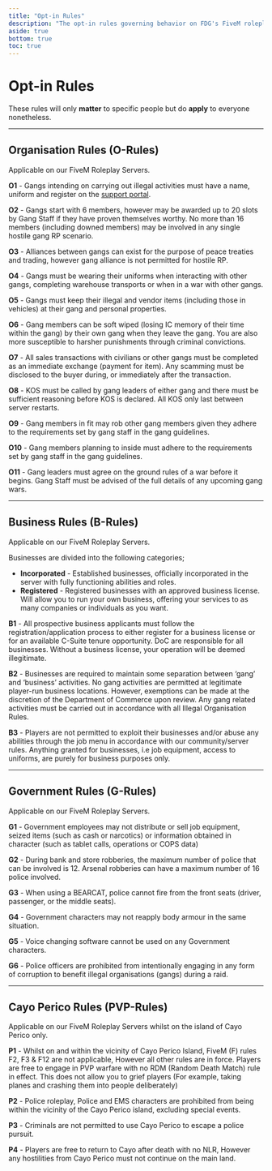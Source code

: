 ```yaml
---
title: "Opt-in Rules"
description: "The opt-in rules governing behavior on FDG's FiveM roleplay server and FDG generally"
aside: true
bottom: true
toc: true
---
```

# Opt-in Rules

These rules will only **matter** to specific people but do **apply** to everyone nonetheless.

---

## Organisation Rules (O-Rules)

Applicable on our FiveM Roleplay Servers.

**O1** - Gangs intending on carrying out illegal activities must have a name, uniform and register on the [support portal](https://support.fatduckgaming.com/).

**O2** - Gangs start with 6 members, however may be awarded up to 20 slots by Gang Staff if they have proven themselves worthy. No more than 16 members (including downed members) may be involved in any single hostile gang RP scenario.

**O3** - Alliances between gangs can exist for the purpose of peace treaties and trading, however gang alliance is not permitted for hostile RP.

**O4** - Gangs must be wearing their uniforms when interacting with other gangs, completing warehouse transports or when in a war with other gangs.

**O5** - Gangs must keep their illegal and vendor items (including those in vehicles) at their gang and personal properties.

**O6** - Gang members can be soft wiped (losing IC memory of their time within the gang) by their own gang when they leave the gang. You are also more susceptible to harsher punishments through criminal convictions.

**O7** - All sales transactions with civilians or other gangs must be completed as an immediate exchange (payment for item). Any scamming must be disclosed to the buyer during, or immediately after the transaction.

**O8** - KOS must be called by gang leaders of either gang and there must be sufficient reasoning before KOS is declared. All KOS only last between server restarts.

**O9** - Gang members in fit may rob other gang members given they adhere to the requirements set by gang staff in the gang guidelines.

**O10** - Gang members planning to inside must adhere to the requirements set by gang staff in the gang guidelines.

**O11** - Gang leaders must agree on the ground rules of a war before it begins. Gang Staff must be advised of the full details of any upcoming gang wars.

---

## Business Rules (B-Rules)

Applicable on our FiveM Roleplay Servers.

Businesses are divided into the following categories; 
- **Incorporated** - Established businesses, officially incorporated in the server with fully functioning abilities and roles.
- **Registered** - Registered businesses with an approved business license. Will allow you to run your own business, offering your services to as many companies or individuals as you want.

**B1** - All prospective business applicants must follow the registration/application process to either register for a business license or for an available C-Suite tenure opportunity. DoC are responsible for all businesses. Without a business license, your operation will be deemed illegitimate.

**B2** - Businesses are required to maintain some separation between ‘gang’ and ‘business’ activities. No gang activities are permitted at legitimate player-run business locations. However, exemptions can be made at the discretion of the Department of Commerce upon review. Any gang related activities must be carried out in accordance with all Illegal Organisation Rules.

**B3** - Players are not permitted to exploit their businesses and/or abuse any abilities through the job menu in accordance with our community/server rules. Anything granted for businesses, i.e job equipment, access to uniforms, are purely for business purposes only.

---

## Government Rules (G-Rules)

Applicable on our FiveM Roleplay Servers.

**G1** - Government employees may not distribute or sell job equipment, seized items (such as cash or narcotics) or information obtained in character (such as tablet calls, operations or COPS data)

**G2** - During bank and store robberies, the maximum number of police that can be involved is 12. Arsenal robberies can have a maximum number of 16 police involved.

**G3** - When using a BEARCAT, police cannot fire from the front seats (driver, passenger, or the middle seats).

**G4** - Government characters may not reapply body armour in the same situation.

**G5** - Voice changing software cannot be used on any Government characters.

**G6** - Police officers are prohibited from intentionally engaging in any form of corruption to benefit illegal organisations (gangs) during a raid. 

---

## Cayo Perico Rules (PVP-Rules)

Applicable on our FiveM Roleplay Servers whilst on the island of Cayo Perico only.

**P1** - Whilst on and within the vicinity of Cayo Perico Island, FiveM (F) rules F2, F3 & F12 are not applicable, However all other rules are in force. Players are free to engage in PVP warfare with no RDM (Random Death Match) rule in effect. This does not allow you to grief players (For example, taking planes and crashing them into people deliberately)

**P2** - Police roleplay, Police and EMS characters are prohibited from being within the vicinity of the Cayo Perico island, excluding special events. 

**P3** - Criminals are not permitted to use Cayo Perico to escape a police pursuit.

**P4** - Players are free to return to Cayo after death with no NLR, However any hostilities from Cayo Perico must not continue on the main land.
